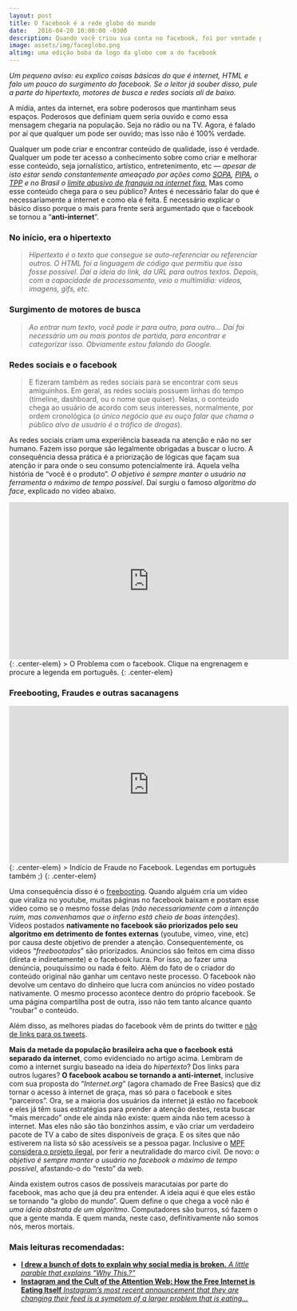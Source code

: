 ```yaml
---
layout: post
title: O facebook é a rede globo do mundo
date:   2016-04-20 10:00:00 -0300
description: Quando você criou sua conta no facebook, foi por vontade própria, ou por obrigação social? Quais eram suas expectativas?
image: assets/img/faceglobo.png
altimg: uma edição boba da logo da globo com a do facebook
---
```


*Um pequeno aviso: eu explico coisas básicas do que é internet, HTML e falo um pouco do surgimento do facebook. Se o leitor já souber disso, pule a parte do hipertexto, motores de busca e redes sociais ali de baixo.*

A mídia, antes da internet, era sobre poderosos que mantinham seus espaços. Poderosos que definiam quem seria ouvido e como essa mensagem chegaria na população. Seja no rádio ou na TV. Agora, é falado por aí que qualquer um pode ser ouvido; mas isso não é 100% verdade.

Qualquer um pode criar e encontrar conteúdo de qualidade, isso é verdade. Qualquer um pode ter acesso a conhecimento sobre como criar e melhorar esse conteúdo, seja jornalístico, artístico, entretenimento, etc — *apesar de isto estar sendo constantemente ameaçado por ações como [SOPA](https://en.wikipedia.org/wiki/Stop_Online_Piracy_Act), [PIPA](https://en.wikipedia.org/wiki/PROTECT_IP_Act), o [TPP](https://en.wikipedia.org/wiki/Trans-Pacific_Partnership) e no Brasil o [limite abusivo de franquia na internet fixa.](https://secure.avaaz.org/po/petition/Vivo_GVT_OI_NET_Claro_Anatel_Ministerio_Publico_Federal_Contra_o_Limite_na_Franquia_de_Dados_na_Banda_Larga_Fixa/?pv=44)* Mas como esse conteúdo chega para o seu público? Antes é necessário falar do que é necessariamente a internet e como ela é feita. É necessário explicar o básico disso porque o mais para frente será argumentado que o facebook se tornou a “**anti-internet**”.

### No início, era o hipertexto
> *Hipertexto é o texto que consegue se auto-referenciar ou referenciar outros. O HTML foi a linguagem de código que permitiu que isso fosse possível. Daí a ideia do link, da URL para outros textos. Depois, com a capacidade de processamento, veio o multimídia: vídeos, imagens, gifs, etc.*

### Surgimento de motores de busca
> *Ao entrar num texto, você pode ir para outro, para outro… Daí foi necessário um ou mais pontos de partida, para encontrar e categorizar isso. Obviamente estou falando do Google.*

### Redes sociais e o facebook
> E fizeram também as redes sociais para se encontrar com seus amiguinhos.
Em geral, as redes sociais possuem linhas do tempo (timeline, dashboard, ou o nome que quiser). Nelas, o conteúdo chega ao usuário de acordo com seus interesses, normalmente, por ordem cronológica (*o único negócio que eu ouço falar que chama o público alvo de usuário é o tráfico de drogas*).

As redes sociais criam uma experiência baseada na atenção e não no ser humano. Fazem isso porque são legalmente obrigadas a buscar o lucro. A consequência dessa prática é a priorização de lógicas que façam sua atenção ir para onde o seu consumo potencialmente irá. Aquela velha história de “você é o produto”. *O objetivo é sempre manter o usuário na ferramenta o máximo de tempo possível*. Daí surgiu o famoso *algoritmo do face*, explicado no vídeo abaixo.

<iframe width="560" height="315" src="https://www.youtube.com/embed/l9ZqXlHl65g" frameborder="0" allowfullscreen></iframe>
{: .center-elem}
> O Problema com o facebook. Clique na engrenagem e procure a legenda em português.
{: .center-elem}

### Freebooting, Fraudes e outras sacanagens

<iframe width="560" height="315" src="https://www.youtube.com/embed/oVfHeWTKjag" frameborder="0" allowfullscreen></iframe>
{: .center-elem}
> Indício de Fraude no Facebook. Legendas em português também ;)
{: .center-elem}

Uma consequência disso é o [freebooting](https://youpix.com.br/facebook-freebooting-o-pesadelo-dos-youtubers-c88b3c6fa9c5#.8vsuvhe2h). Quando alguém cria um vídeo que viraliza no youtube, muitas páginas no facebook baixam e postam esse vídeo como se o mesmo fosse delas (*não necessariamente com a intenção ruim, mas convenhamos que o inferno está cheio de boas intenções*). Vídeos postados **nativamente no facebook são priorizados pelo seu algoritmo em detrimento de fontes externas** (youtube, vimeo, vine, etc) por causa deste objetivo de prender a atenção. Consequentemente, os vídeos “*freebootados*” são priorizados. Anúncios são feitos em cima disso (direta e indiretamente) e o facebook lucra. Por isso, ao fazer uma denúncia, pouquíssimo ou nada é feito. Além do fato de o criador do conteúdo original não ganhar um centavo neste processo. O facebook não devolve um centavo do dinheiro que lucra com anúncios no vídeo postado nativamente. O mesmo processo acontece dentro do próprio facebook. Se uma página compartilha post de outra, isso não tem tanto alcance quanto “roubar” o conteúdo.

Além disso, as melhores piadas do facebook vêm de prints do twitter e [não de links para os tweets](https://medium.com/p/3e27f304dc13 "Bem-vindos à maravilhosa e medonha Zuckernet").

**Mais da metade da população brasileira acha que o facebook está separado da internet**, como evidenciado no artigo acima. Lembram de como a internet surgiu baseado na ideia do *hipertexto*? Dos links para outros lugares? **O facebook acabou se tornando a anti-internet**, inclusive com sua proposta do “*Internet.org*” (agora chamado de Free Basics) que diz tornar o acesso à internet de graça, mas só para o facebook e sites “parceiros”. Ora, se a maioria dos usuários da internet já estão no facebook e eles já têm suas estratégias para prender a atenção destes, resta buscar “mais mercado” onde ele ainda não existe: quem ainda não tem acesso à internet. Mas eles não são tão bonzinhos assim, e vão criar um verdadeiro pacote de TV a cabo de sites disponíveis de graça. E os sites que não estiverem na lista só são acessíveis se a pessoa pagar. Inclusive o [MPF considera o projeto ilegal]((http://www.cartacapital.com.br/blogs/intervozes/ministerio-publico-considera-projeto-internet-org-do-facebook-ilegal-3972.html)), por ferir a neutralidade do marco civil. De novo: *o objetivo é sempre manter o usuário no facebook o máximo de tempo possível*, afastando-o do “resto” da web.

Ainda existem outros casos de possíveis maracutaias por parte do facebook, mas acho que já deu pra entender. A ideia aqui é que eles estão se tornando “a globo do mundo”. Quem define o que chega a você não é *uma ideia abstrata de um algoritmo*. Computadores são burros, só fazem o que a gente manda. E quem manda, neste caso, definitivamente não somos nós, meros mortais.

### Mais leituras recomendadas:
- [**I drew a bunch of dots to explain why social media is broken.**
  *A little parable that explains “Why This.?”*](https://medium.com/p/97725e2f0cc4)
- [**Instagram and the Cult of the Attention Web: How the Free Internet is Eating Itself**
  *Instagram’s most recent announcement that they are changing their feed is a symptom of a larger problem that is eating…*](https://medium.com/p/909b5713055e)

